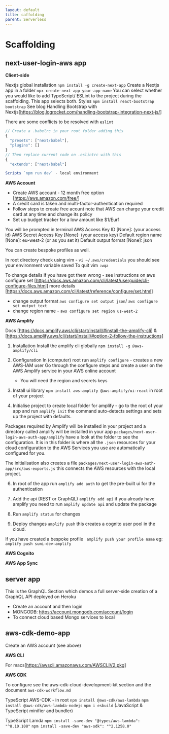 ```yaml
---
layout: default
title: caffolding
parent: Serverless
---
```



# Scaffolding

## next-user-login-aws app

**Client-side**

Nextjs global installation `npm install -g create-next-app`
Create a Nextjs app in a folder
`npx create-next-app your-app-name` You can select whether you would like to add TypeScript/ ESLint to the project during the scaffolding. This app selects both.
Styles `npm install react-bootstrap bootstrap`
See blog Handling Bootstrap with Nextjs[https://blog.logrocket.com/handling-bootstrap-integration-next-js/]

There are some conflicts to be resolved with `eslint`

```JavaScript
// Create a .babelrc in your root folder adding this
{
  "presets": ["next/babel"],
  "plugins": []
}
// Then replace current code on .eslintrc with this
{
  "extends": ["next/babel"]

Scripts `npm run dev` - local environment
```

**AWS Account**

- Create AWS account - 12 month free option [https://aws.amazon.com/free/]
- A credit card is taken and multi-factor-authentication required
- Follow steps to create free acount note that AWS can charge your credit card at any time and change its policy
- Set up budget tracker for a low amount like $1/Eur1

You will be prompted in terminal
AWS Access Key ID [None]: (your access id)
AWS Secret Access Key [None]: (your access key)
Default region name [None]: eu-west-2 (or as you set it)
Default output format [None]: json

You can create bespoke profiles as well.

In root directory check using vim - `vi ~/.aws/credentials` you should see your environment variable saved
To quit vim `:wqa`

To change details if you have got them wrong - see instructions on aws configure set [https://docs.aws.amazon.com/cli/latest/userguide/cli-configure-files.html] more details [https://docs.aws.amazon.com/cli/latest/reference/configure/set.html]

- change output format `aws configure set output json`/ `aws configure set output text`
- change region name - `aws configure set region us-west-2`

**AWS Amplify**

Docs
[https://docs.amplify.aws/cli/start/install/#install-the-amplify-cli] &
[https://docs.amplify.aws/cli/start/install/#option-2-follow-the-instructions]

1. Installation
   Install the amplify cli globally
   `npm install -g @aws-amplify/cli`

2. Configuration
   In (computer) root run
   `amplify configure` - creates a new AWS-IAM user
   Go through the configure steps and create a user on the AWS Amplify service in your AWS online account

   - You will need the region and secrets keys

3. Install ui library `npm install aws-amplify @aws-amplify/ui-react` in root of your project

4. Initialise project to create local folder for amplify - go to the root of your app and run `amplify init` the command auto-detects settings and sets up the project with defaults.

Packages required by Amplify will be installed in your project and a directory called amplify will be installed in your app `packages/next-user-login-aws-auth-app/amplify` have a look at the folder to see the configuration. It is in this folder is where all the `.json` resources for your cloud configuration to the AWS Services you use are automatically configured for you.

The initialisation also creates a file `packages/next-user-login-aws-auth-app/src/aws-exports.js` this connects the AWS resources with the local project.

6. In root of the app run `amplify add auth` to get the pre-built ui for the authentication

7. Add the api (REST or GraphQL) `amplify add api` if you already have amplify you need to run `amplify update api` and update the package

8. Run `amplify status` for changes

9. Deploy changes `amplify push` this creates a cognito user pool in the cloud.

If you have created a bespoke profile ` amplify push your profile name` eg: `amplify push sumi-dev-amplify`

**AWS Cognito**

**AWS App Sync**

## server app

This is the GraphQL Section which demos a full server-side creation of a GraphQL API deployed on Heroku

- Create an account and then login
- MONGODB: https://account.mongodb.com/account/login
- To connect cloud based Mongo services to local

## aws-cdk-demo-app

Create an AWS account (see above)

**AWS CLI**

For macs[https://awscli.amazonaws.com/AWSCLIV2.pkg]

**AWS CDK**

To configure see the aws-cdk-cloud-development-kit section and the document `aws-cdk-workflow.md`

TypeScript AWS-CDK - in root
`npm install @aws-cdk/aws-lambda`
`npm install @aws-cdk/aws-lambda-nodejs`
`npm i esbuild` (JavaScript & TypeScript minifier and bundler)

TypeScript Lamda
`npm install -save-dev "@types/aws-lambda": "^8.10.108"`
`npm install -save-dev "aws-sdk": "^2.1258.0" `
